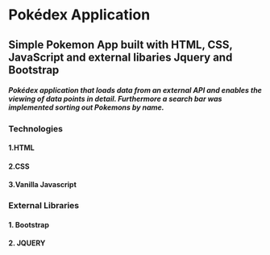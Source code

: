 # **Pokédex Application**

## Simple Pokemon App built with HTML, CSS, JavaScript and external libaries Jquery and Bootstrap


##### Pokédex application that loads data from an external API and enables the viewing of data points in detail. Furthermore a search bar was implemented sorting out Pokemons by name.

### Technologies
#### 1.HTML
#### 2.CSS
#### 3.Vanilla Javascript
### External Libraries
#### 1. Bootstrap
#### 2. JQUERY